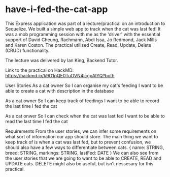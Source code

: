 # have-i-fed-the-cat-app

This Express application was part of a lecture/practical on an introduction to Sequelize. We built a simple web app to track when the cat was last fed!
It was a mob programming session with me as the 'driver' with the essential support of David Cheung, Rachmann, Abdi Issa, Jo Redmond, Jack Mills and Karen Coston.
The practical utilised Create, Read, Update, Delete (CRUD) functionality.

The lecture was delivered by Ian King, Backend Tutor. 

Link to the practical on HackMD:
https://hackmd.io/k9O1pQE0TuOVN4lcgpAlYQ?both

User Stories
As a cat owner
So I can organise my cat's feeding
I want to be able to create a cat with description in the database

As a cat owner
So I can keep track of feedings
I want to be able to record the last time I fed the cat 

As a cat onwer
So I can check when the cat was last fed
I want to be able to read the last time I fed the cat

Requirements
From the user stories, we can infer some requirements on what sort of information our app should store. The main thing we want to keep track of is when a cat was last fed, but to prevent confusion, we should also have a few ways to differentiate between cats.
{
    name: STRING,
    breed: STRING,
    markings: STRING,
    lastFed: DATE
}
We can also see from the user stories that we are going to want to be able to CREATE, READ and UPDATE cats. DELETE might also be useful, but isn’t nessesary for this practical.
